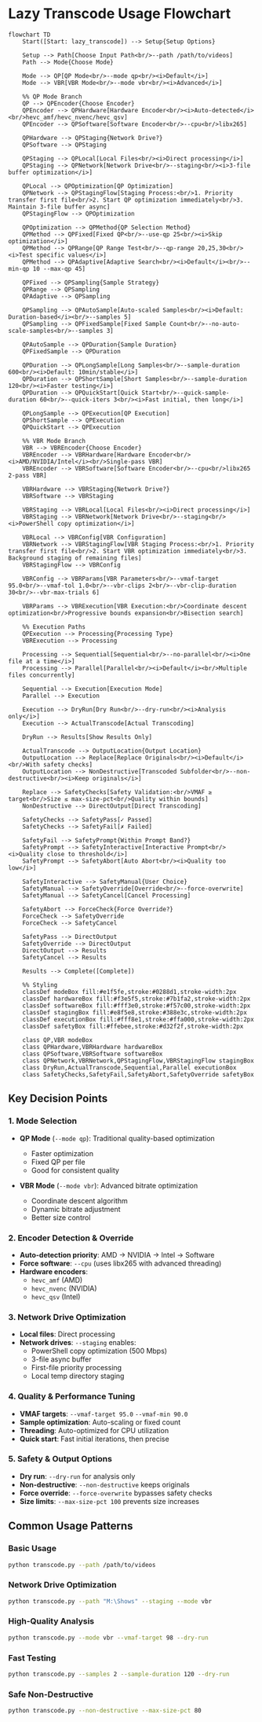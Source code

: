 # Lazy Transcode Usage Flowchart

```mermaid
flowchart TD
    Start([Start: lazy_transcode]) --> Setup{Setup Options}
    
    Setup --> Path[Choose Input Path<br/>--path /path/to/videos]
    Path --> Mode{Choose Mode}
    
    Mode --> QP[QP Mode<br/>--mode qp<br/><i>Default</i>]
    Mode --> VBR[VBR Mode<br/>--mode vbr<br/><i>Advanced</i>]
    
    %% QP Mode Branch
    QP --> QPEncoder{Choose Encoder}
    QPEncoder --> QPHardware[Hardware Encoder<br/><i>Auto-detected</i><br/>hevc_amf/hevc_nvenc/hevc_qsv]
    QPEncoder --> QPSoftware[Software Encoder<br/>--cpu<br/>libx265]
    
    QPHardware --> QPStaging{Network Drive?}
    QPSoftware --> QPStaging
    
    QPStaging --> QPLocal[Local Files<br/><i>Direct processing</i>]
    QPStaging --> QPNetwork[Network Drive<br/>--staging<br/><i>3-file buffer optimization</i>]
    
    QPLocal --> QPOptimization[QP Optimization]
    QPNetwork --> QPStagingFlow[Staging Process:<br/>1. Priority transfer first file<br/>2. Start QP optimization immediately<br/>3. Maintain 3-file buffer async]
    QPStagingFlow --> QPOptimization
    
    QPOptimization --> QPMethod{QP Selection Method}
    QPMethod --> QPFixed[Fixed QP<br/>--use-qp 25<br/><i>Skip optimization</i>]
    QPMethod --> QPRange[QP Range Test<br/>--qp-range 20,25,30<br/><i>Test specific values</i>]
    QPMethod --> QPAdaptive[Adaptive Search<br/><i>Default</i><br/>--min-qp 10 --max-qp 45]
    
    QPFixed --> QPSampling{Sample Strategy}
    QPRange --> QPSampling
    QPAdaptive --> QPSampling
    
    QPSampling --> QPAutoSample[Auto-scaled Samples<br/><i>Default: Duration-based</i><br/>--samples 5]
    QPSampling --> QPFixedSample[Fixed Sample Count<br/>--no-auto-scale-samples<br/>--samples 3]
    
    QPAutoSample --> QPDuration{Sample Duration}
    QPFixedSample --> QPDuration
    
    QPDuration --> QPLongSample[Long Samples<br/>--sample-duration 600<br/><i>Default: 10min/stable</i>]
    QPDuration --> QPShortSample[Short Samples<br/>--sample-duration 120<br/><i>Faster testing</i>]
    QPDuration --> QPQuickStart[Quick Start<br/>--quick-sample-duration 60<br/>--quick-iters 3<br/><i>Fast initial, then long</i>]
    
    QPLongSample --> QPExecution[QP Execution]
    QPShortSample --> QPExecution
    QPQuickStart --> QPExecution
    
    %% VBR Mode Branch  
    VBR --> VBREncoder{Choose Encoder}
    VBREncoder --> VBRHardware[Hardware Encoder<br/><i>AMD/NVIDIA/Intel</i><br/>Single-pass VBR]
    VBREncoder --> VBRSoftware[Software Encoder<br/>--cpu<br/>libx265 2-pass VBR]
    
    VBRHardware --> VBRStaging{Network Drive?}
    VBRSoftware --> VBRStaging
    
    VBRStaging --> VBRLocal[Local Files<br/><i>Direct processing</i>]
    VBRStaging --> VBRNetwork[Network Drive<br/>--staging<br/><i>PowerShell copy optimization</i>]
    
    VBRLocal --> VBRConfig[VBR Configuration]
    VBRNetwork --> VBRStagingFlow[VBR Staging Process:<br/>1. Priority transfer first file<br/>2. Start VBR optimization immediately<br/>3. Background staging of remaining files]
    VBRStagingFlow --> VBRConfig
    
    VBRConfig --> VBRParams[VBR Parameters<br/>--vmaf-target 95.0<br/>--vmaf-tol 1.0<br/>--vbr-clips 2<br/>--vbr-clip-duration 30<br/>--vbr-max-trials 6]
    
    VBRParams --> VBRExecution[VBR Execution:<br/>Coordinate descent optimization<br/>Progressive bounds expansion<br/>Bisection search]
    
    %% Execution Paths
    QPExecution --> Processing{Processing Type}
    VBRExecution --> Processing
    
    Processing --> Sequential[Sequential<br/>--no-parallel<br/><i>One file at a time</i>]
    Processing --> Parallel[Parallel<br/><i>Default</i><br/>Multiple files concurrently]
    
    Sequential --> Execution[Execution Mode]
    Parallel --> Execution
    
    Execution --> DryRun[Dry Run<br/>--dry-run<br/><i>Analysis only</i>]
    Execution --> ActualTranscode[Actual Transcoding]
    
    DryRun --> Results[Show Results Only]
    
    ActualTranscode --> OutputLocation{Output Location}
    OutputLocation --> Replace[Replace Originals<br/><i>Default</i><br/>With safety checks]
    OutputLocation --> NonDestructive[Transcoded Subfolder<br/>--non-destructive<br/><i>Keep originals</i>]
    
    Replace --> SafetyChecks[Safety Validation:<br/>VMAF ≥ target<br/>Size ≤ max-size-pct<br/>Quality within bounds]
    NonDestructive --> DirectOutput[Direct Transcoding]
    
    SafetyChecks --> SafetyPass[✓ Passed]
    SafetyChecks --> SafetyFail[✗ Failed]
    
    SafetyFail --> SafetyPrompt{Within Prompt Band?}
    SafetyPrompt --> SafetyInteractive[Interactive Prompt<br/><i>Quality close to threshold</i>]
    SafetyPrompt --> SafetyAbort[Auto Abort<br/><i>Quality too low</i>]
    
    SafetyInteractive --> SafetyManual{User Choice}
    SafetyManual --> SafetyOverride[Override<br/>--force-overwrite]
    SafetyManual --> SafetyCancel[Cancel Processing]
    
    SafetyAbort --> ForceCheck{Force Override?}
    ForceCheck --> SafetyOverride
    ForceCheck --> SafetyCancel
    
    SafetyPass --> DirectOutput
    SafetyOverride --> DirectOutput
    DirectOutput --> Results
    SafetyCancel --> Results
    
    Results --> Complete([Complete])
    
    %% Styling
    classDef modeBox fill:#e1f5fe,stroke:#0288d1,stroke-width:2px
    classDef hardwareBox fill:#f3e5f5,stroke:#7b1fa2,stroke-width:2px  
    classDef softwareBox fill:#fff3e0,stroke:#f57c00,stroke-width:2px
    classDef stagingBox fill:#e8f5e8,stroke:#388e3c,stroke-width:2px
    classDef executionBox fill:#fff8e1,stroke:#ffa000,stroke-width:2px
    classDef safetyBox fill:#ffebee,stroke:#d32f2f,stroke-width:2px
    
    class QP,VBR modeBox
    class QPHardware,VBRHardware hardwareBox
    class QPSoftware,VBRSoftware softwareBox  
    class QPNetwork,VBRNetwork,QPStagingFlow,VBRStagingFlow stagingBox
    class DryRun,ActualTranscode,Sequential,Parallel executionBox
    class SafetyChecks,SafetyFail,SafetyAbort,SafetyOverride safetyBox
```

## Key Decision Points

### 1. **Mode Selection**
- **QP Mode** (`--mode qp`): Traditional quality-based optimization
  - Faster optimization
  - Fixed QP per file 
  - Good for consistent quality

- **VBR Mode** (`--mode vbr`): Advanced bitrate optimization  
  - Coordinate descent algorithm
  - Dynamic bitrate adjustment
  - Better size control

### 2. **Encoder Detection & Override**
- **Auto-detection priority**: AMD → NVIDIA → Intel → Software
- **Force software**: `--cpu` (uses libx265 with advanced threading)
- **Hardware encoders**: 
  - `hevc_amf` (AMD)
  - `hevc_nvenc` (NVIDIA) 
  - `hevc_qsv` (Intel)

### 3. **Network Drive Optimization**
- **Local files**: Direct processing
- **Network drives**: `--staging` enables:
  - PowerShell copy optimization (500 Mbps)
  - 3-file async buffer
  - First-file priority processing
  - Local temp directory staging

### 4. **Quality & Performance Tuning**
- **VMAF targets**: `--vmaf-target 95.0` `--vmaf-min 90.0`
- **Sample optimization**: Auto-scaling or fixed count
- **Threading**: Auto-optimized for CPU utilization
- **Quick start**: Fast initial iterations, then precise

### 5. **Safety & Output Options**
- **Dry run**: `--dry-run` for analysis only
- **Non-destructive**: `--non-destructive` keeps originals
- **Force override**: `--force-overwrite` bypasses safety checks
- **Size limits**: `--max-size-pct 100` prevents size increases

## Common Usage Patterns

### Basic Usage
```bash
python transcode.py --path /path/to/videos
```

### Network Drive Optimization  
```bash
python transcode.py --path "M:\Shows" --staging --mode vbr
```

### High-Quality Analysis
```bash  
python transcode.py --mode vbr --vmaf-target 98 --dry-run
```

### Fast Testing
```bash
python transcode.py --samples 2 --sample-duration 120 --dry-run
```

### Safe Non-Destructive
```bash
python transcode.py --non-destructive --max-size-pct 80
```
